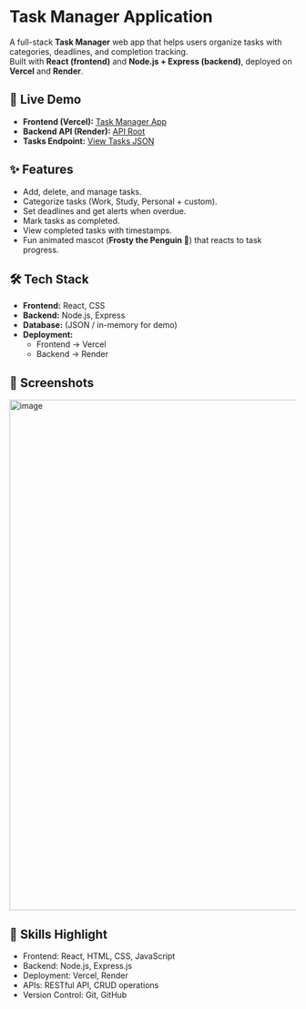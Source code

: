 # Task Manager Application 

A full-stack **Task Manager** web app that helps users organize tasks with categories, deadlines, and completion tracking.  
Built with **React (frontend)** and **Node.js + Express (backend)**, deployed on **Vercel** and **Render**.


## 🚀 Live Demo
- **Frontend (Vercel):** [Task Manager App](https://task-manager-application-te36.vercel.app/)  
- **Backend API (Render):** [API Root](https://task-manager-application-323a.onrender.com/)  
- **Tasks Endpoint:** [View Tasks JSON](https://task-manager-application-323a.onrender.com/tasks/)  


## ✨ Features
- Add, delete, and manage tasks.  
- Categorize tasks (Work, Study, Personal + custom).  
- Set deadlines and get alerts when overdue.  
- Mark tasks as completed.  
- View completed tasks with timestamps.  
- Fun animated mascot (**Frosty the Penguin 🐧**) that reacts to task progress.  


## 🛠️ Tech Stack
- **Frontend:** React, CSS  
- **Backend:** Node.js, Express  
- **Database:** (JSON / in-memory for demo)  
- **Deployment:**  
  - Frontend → Vercel  
  - Backend → Render  


## 📸 Screenshots
<img width="1899" height="897" alt="image" src="https://github.com/user-attachments/assets/bf247749-7fa4-4d25-8909-aa5dd5222fb9" />

## 🔑 Skills Highlight
- Frontend: React, HTML, CSS, JavaScript  
- Backend: Node.js, Express.js  
- Deployment: Vercel, Render  
- APIs: RESTful API, CRUD operations  
- Version Control: Git, GitHub  

